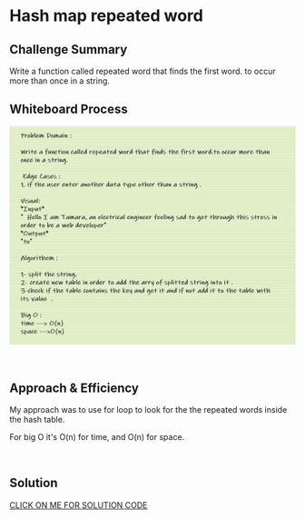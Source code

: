 
# Hash map repeated word

## Challenge Summary

Write a function called repeated word that finds the first word. to occur more than once in a string. <br> 


## Whiteboard Process

![img](./img/repeatedWord.JPG)



<br>

## Approach & Efficiency

 My approach was to use for loop to look for the the repeated words inside the hash table.<br>

 For big O it's O(n) for time, and O(n) for space.

<br>

## Solution

[CLICK ON ME FOR SOLUTION CODE](./repeatedWord.js)
